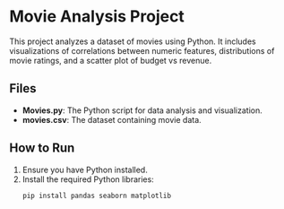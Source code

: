 # Movie Analysis Project

This project analyzes a dataset of movies using Python. It includes visualizations of correlations between numeric features, distributions of movie ratings, and a scatter plot of budget vs revenue.

## Files

- **Movies.py**: The Python script for data analysis and visualization.
- **movies.csv**: The dataset containing movie data.

## How to Run

1. Ensure you have Python installed.
2. Install the required Python libraries:
   ```bash
   pip install pandas seaborn matplotlib
